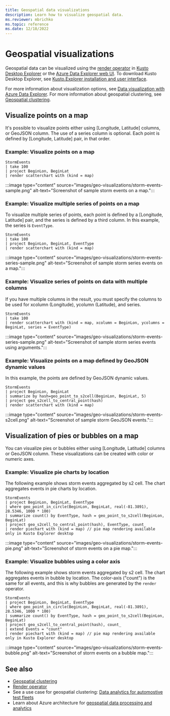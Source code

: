 ```yaml
---
title: Geospatial data visualizations
description: Learn how to visualize geospatial data.
ms.reviewer: mbrichko
ms.topic: reference
ms.date: 12/18/2022
---
```


# Geospatial visualizations

Geospatial data can be visualized using the [render operator](renderoperator.md) in [Kusto Desktop Explorer](../tools/kusto-explorer-using.md) or the [Azure Data Explorer web UI](../../web-query-data.md). To download Kusto Desktop Explorer, see [Kusto.Explorer installation and user interface](../tools/kusto-explorer.md).

For more information about visualization options, see [Data visualization with Azure Data Explorer](../../viz-overview.md). For more information about geospatial clustering, see [Geospatial clustering](geospatial-grid-systems.md).

## Visualize points on a map

It's possible to visualize points either using [Longitude, Latitude] columns, or GeoJSON column. The use of a series column is optional. Each point is defined by [Longitude, Latitude] pair, in that order.

### Example: Visualize points on a map

<!-- csl: https://help.kusto.windows.net/Samples -->
```kusto
StormEvents
| take 100
| project BeginLon, BeginLat
| render scatterchart with (kind = map)
```

:::image type="content" source="images/geo-visualizations/storm-events-sample.png" alt-text="Screenshot of sample storm events on a map.":::

### Example: Visualize multiple series of points on a map

To visualize multiple series of points, each point is defined by a [Longitude, Latitude] pair, and the series is defined by a third column. In this example, the series is `EventType`.

<!-- csl: https://help.kusto.windows.net/Samples -->
```kusto
StormEvents
| take 100
| project BeginLon, BeginLat, EventType
| render scatterchart with (kind = map)
```

:::image type="content" source="images/geo-visualizations/storm-events-series-sample.png" alt-text="Screenshot of sample storm series events on a map.":::

### Example: Visualize series of points on data with multiple columns

If you have multiple columns in the result, you must specify the columns to be used for xcolumn (Longitude), ycolumn (Latitude), and series.

<!-- csl: https://help.kusto.windows.net/Samples -->
```kusto
StormEvents
| take 100
| render scatterchart with (kind = map, xcolumn = BeginLon, ycolumns = BeginLat, series = EventType)
```

:::image type="content" source="images/geo-visualizations/storm-events-series-sample.png" alt-text="Screenshot of sample storm series events using arguments.":::

### Example: Visualize points on a map defined by GeoJSON dynamic values

In this example, the points are defined by GeoJSON dynamic values.

<!-- csl: https://help.kusto.windows.net/Samples -->
```kusto
StormEvents
| project BeginLon, BeginLat
| summarize by hash=geo_point_to_s2cell(BeginLon, BeginLat, 5)
| project geo_s2cell_to_central_point(hash)
| render scatterchart with (kind = map)
```

:::image type="content" source="images/geo-visualizations/storm-events-s2cell.png" alt-text="Screenshot of sample storm GeoJSON events.":::

## Visualization of pies or bubbles on a map

You can visualize pies or bubbles either using [Longitude, Latitude] columns or GeoJSON column. These visualizations can be created with color or numeric axes.

### Example: Visualize pie charts by location

The following example shows storm events aggregated by s2 cell. The chart aggregates events in pie charts by location.

<!-- csl: https://help.kusto.windows.net/Samples -->
```kusto
StormEvents
| project BeginLon, BeginLat, EventType
| where geo_point_in_circle(BeginLon, BeginLat, real(-81.3891), 28.5346, 1000 * 100)
| summarize count() by EventType, hash = geo_point_to_s2cell(BeginLon, BeginLat)
| project geo_s2cell_to_central_point(hash), EventType, count_
| render piechart with (kind = map) // pie map rendering available only in Kusto Explorer desktop
```

:::image type="content" source="images/geo-visualizations/storm-events-pie.png" alt-text="Screenshot of storm events on a pie map.":::

### Example: Visualize bubbles using a color axis

The following example shows storm events aggregated by s2 cell. The chart aggregates events in bubble by location. The color-axis ("count") is the same for all events, and this is why bubbles are generated by the `render` operator.

<!-- csl: https://help.kusto.windows.net/Samples -->
```kusto
StormEvents
| project BeginLon, BeginLat, EventType
| where geo_point_in_circle(BeginLon, BeginLat, real(-81.3891), 28.5346, 1000 * 100)
| summarize count() by EventType, hash = geo_point_to_s2cell(BeginLon, BeginLat)
| project geo_s2cell_to_central_point(hash), count_
| extend Events = "count"
| render piechart with (kind = map) // pie map rendering available only in Kusto Explorer desktop
```

:::image type="content" source="images/geo-visualizations/storm-events-bubble.png" alt-text="Screenshot of storm events on a bubble map.":::

## See also

* [Geospatial clustering](geospatial-grid-systems.md)
* [Render operator](renderoperator.md)
* See a use case for geospatial clustering: [Data analytics for automostive test fleets](/azure/architecture/industries/automotive/automotive-telemetry-analytics)
* Learn about Azure architecture for [geospatial data processing and analytics](/azure/architecture/example-scenario/data/geospatial-data-processing-analytics-azure)
